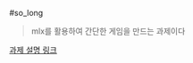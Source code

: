 #so_long

>mlx를 활용하여 간단한 게임을 만드는 과제이다

[과제 설명 링크](https://velog.io/@aoleejohn/Push-Swap-%ED%80%B5%EC%86%8C%ED%8A%B8-%EC%95%8C%EA%B3%A0%EB%A6%AC%EC%A6%98%EC%9D%84-%ED%86%B5%ED%95%9C-%EC%A0%95%EB%A0%AC)

